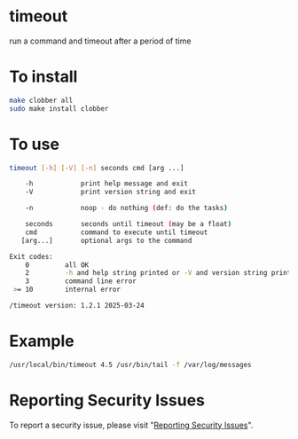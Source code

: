 # timeout

run a command and timeout after a period of time


# To install

```sh
make clobber all
sudo make install clobber
```


# To use

```sh
timeout [-h] [-V] [-n] seconds cmd [arg ...]

    -h            print help message and exit
    -V            print version string and exit

    -n            noop - do nothing (def: do the tasks)

    seconds       seconds until timeout (may be a float)
    cmd           command to execute until timeout
   [arg...]       optional args to the command

Exit codes:
    0         all OK
    2         -h and help string printed or -V and version string printed
    3         command line error
 >= 10        internal error

/timeout version: 1.2.1 2025-03-24
```


# Example

```sh
/usr/local/bin/timeout 4.5 /usr/bin/tail -f /var/log/messages
```


# Reporting Security Issues

To report a security issue, please visit "[Reporting Security Issues](https://github.com/lcn2/timeout/security/policy)".
